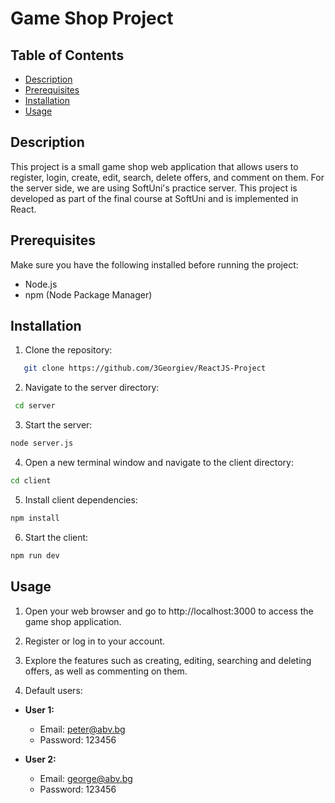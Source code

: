 # Game Shop Project

## Table of Contents

- [Description](#description)
- [Prerequisites](#prerequisites)
- [Installation](#installation)
- [Usage](#usage)

## Description

This project is a small game shop web application that allows users to register, login, create, edit, search, delete offers, and comment on them. For the server side, we are using SoftUni's practice server. This project is developed as part of the final course at SoftUni and is implemented in React.

## Prerequisites

Make sure you have the following installed before running the project:

- Node.js
- npm (Node Package Manager)

## Installation

1. Clone the repository:

```bash
   git clone https://github.com/3Georgiev/ReactJS-Project

```

2. Navigate to the server directory:

```bash
 cd server
```

3. Start the server:

```bash
node server.js
```

4. Open a new terminal window and navigate to the client directory:

```bash
cd client
```

5. Install client dependencies:

```bash
npm install
```

6. Start the client:

```bash
npm run dev
```

## Usage

1. Open your web browser and go to http://localhost:3000 to access the game shop application.
2. Register or log in to your account.
3. Explore the features such as creating, editing, searching and deleting offers, as well as commenting on them.

4. Default users:

- **User 1:**

  - Email: peter@abv.bg
  - Password: 123456

- **User 2:**
  - Email: george@abv.bg
  - Password: 123456
